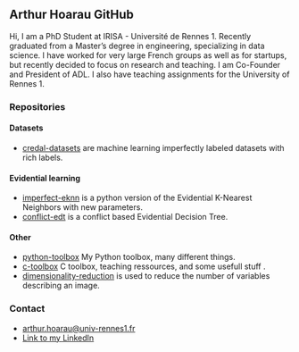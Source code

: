 ## Arthur Hoarau GitHub

Hi, I am a PhD Student at IRISA - Université de Rennes 1. Recently graduated from a Master’s degree in engineering, specializing in data science. I have worked for very large French groups as well as for startups, but recently decided to focus on research and teaching. I am Co-Founder and President of ADL.
I also have teaching assignments for the University of Rennes 1.

### Repositories

#### Datasets
- [credal-datasets](https://github.com/ArthurHoa/credal-datasets) are machine learning imperfectly labeled datasets with rich labels.

#### Evidential learning
- [imperfect-eknn](https://github.com/ArthurHoa/imperfect_eknn) is a python version of the Evidential K-Nearest Neighbors with new parameters. 
- [conflict-edt](https://github.com/ArthurHoa/conflict_edt) is a conflict based Evidential Decision Tree.

#### Other
- [python-toolbox](https://github.com/ArthurHoa/python-toolbox) My Python toolbox, many different things.
- [c-toolbox](https://github.com/ArthurHoa/c-toolbox) C toolbox, teaching ressources, and some usefull stuff .
- [dimensionality-reduction](https://github.com/ArthurHoa/dimensionality_reduction) is used to reduce the number of variables describing an image.

### Contact

- arthur.hoarau@univ-rennes1.fr
- [Link to my LinkedIn](http://www.linkedin.com/in/arthur-hoarau-b4b228140)
